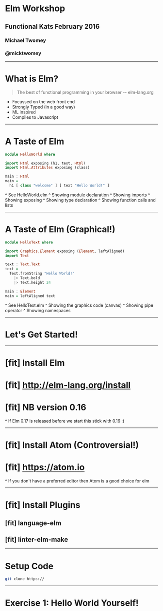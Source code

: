 # Elm Workshop

## Functional Kats February 2016

### Michael Twomey
### @micktwomey

---

# What is Elm?

> The best of functional programming in your browser
-- elm-lang.org

- Focussed on the web front end
- Strongly Typed (in a good way)
- ML inspired
- Compiles to Javascript

---

# A Taste of Elm

```haskell
module HelloWorld where

import Html exposing (h1, text, Html)
import Html.Attributes exposing (class)

main : Html
main =
  h1 [ class "welcome" ] [ text "Hello World!" ]
```

^ See HelloWorld.elm
^ Showing module declaration
^ Showing imports
^ Showing exposing
^ Showing type declaration
^ Showing function calls and lists

---

# A Taste of Elm (Graphical!)

```haskell
module HelloText where

import Graphics.Element exposing (Element, leftAligned)
import Text

text : Text.Text
text =
  Text.fromString "Hello World!"
    |> Text.bold
    |> Text.height 24

main : Element
main = leftAligned text
```

^ See HelloText.elm
^ Showing the graphics code (canvas)
^ Showing pipe operator
^ Showing namespaces

---

# Let's Get Started!

---

# [fit] Install Elm

# [fit] http://elm-lang.org/install

# [fit] NB version 0.16

^ If Elm 0.17 is released before we start this stick with 0.16 :)

---

# [fit] Install Atom (Controversial!)

# [fit] https://atom.io

^ If you don't have a preferred editor then Atom is a good choice for elm

---

# [fit] Install Plugins

## [fit] language-elm
## [fit] linter-elm-make

---

# Setup Code

```sh
git clone https://
```

---

# Exercise 1: Hello World Yourself!
